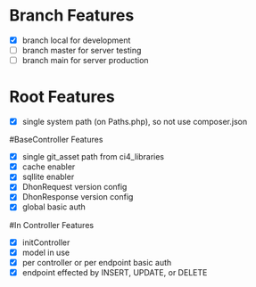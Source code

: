 # Branch Features
- [x] branch local for development
- [ ] branch master for server testing
- [ ] branch main for server production

# Root Features
- [x] single system path (on Paths.php), so not use composer.json

#BaseController Features
- [x] single git_asset path from ci4_libraries
- [x] cache enabler
- [x] sqllite enabler
- [x] DhonRequest version config
- [x] DhonResponse version config
- [x] global basic auth

#In Controller Features
- [x] initController
- [x] model in use
- [x] per controller or per endpoint basic auth
- [x] endpoint effected by INSERT, UPDATE, or DELETE
